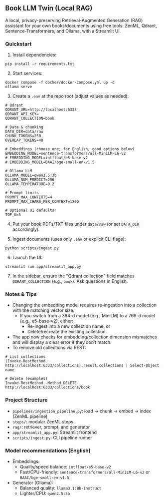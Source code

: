 ## Book LLM Twin (Local RAG)

A local, privacy-preserving Retrieval-Augmented Generation (RAG) assistant for your own books/documents using free tools: ZenML, Qdrant, Sentence-Transformers, and Ollama, with a Streamlit UI.

### Quickstart

1. Install dependencies:
```
pip install -r requirements.txt
```

2. Start services:
```
docker compose -f docker/docker-compose.yml up -d
ollama serve
```

3. Create a `.env` at the repo root (adjust values as needed):
```
# Qdrant
QDRANT_URL=http://localhost:6333
QDRANT_API_KEY=
QDRANT_COLLECTION=book

# Data & chunking
DATA_DIR=data/raw
CHUNK_TOKENS=250
OVERLAP_TOKENS=40

# Embeddings (choose one; for English, good options below)
EMBEDDING_MODEL=sentence-transformers/all-MiniLM-L6-v2
# EMBEDDING_MODEL=intfloat/e5-base-v2
# EMBEDDING_MODEL=BAAI/bge-small-en-v1.5

# Ollama LLM
OLLAMA_MODEL=qwen2.5:3b
OLLAMA_NUM_PREDICT=256
OLLAMA_TEMPERATURE=0.2

# Prompt limits
PROMPT_MAX_CONTEXTS=4
PROMPT_MAX_CHARS_PER_CONTEXT=1200

# Optional UI defaults
TOP_K=5
```

4. Put your book PDFs/TXT files under `data/raw` (or set `DATA_DIR` accordingly).

5. Ingest documents (uses only `.env` or explicit CLI flags):
```
python scripts/ingest.py
```

6. Launch the UI:
```
streamlit run app/streamlit_app.py
```

7. In the sidebar, ensure the "Qdrant collection" field matches `QDRANT_COLLECTION` (e.g., `book`). Ask questions in English.

### Notes & Tips
- Changing the embedding model requires re-ingestion into a collection with the matching vector size.
  - If you switch from a 384-d model (e.g., MiniLM) to a 768-d model (e.g., e5-base-v2), either:
    - Re-ingest into a new collection name, or
    - Delete/recreate the existing collection.
- The app now checks for embedding/collection dimension mismatches and will display a clear error if they don’t match.
- To remove old collections via REST:
```
# List collections
(Invoke-RestMethod http://localhost:6333/collections).result.collections | Select-Object name

# Delete (examples)
Invoke-RestMethod -Method DELETE http://localhost:6333/collections/book
```

### Project Structure
- `pipelines/ingestion_pipeline.py`: load → chunk → embed → index (ZenML pipeline)
- `steps/`: modular ZenML steps
- `rag/`: retriever, prompt, and generator
- `app/streamlit_app.py`: Streamlit frontend
- `scripts/ingest.py`: CLI pipeline runner

### Model recommendations (English)
- Embeddings:
  - Quality/speed balance: `intfloat/e5-base-v2`
  - Fast/CPU-friendly: `sentence-transformers/all-MiniLM-L6-v2` or `BAAI/bge-small-en-v1.5`
- Generator (Ollama):
  - Balanced quality: `llama3.1:8b-instruct`
  - Lighter/CPU: `qwen2.5:3b`

